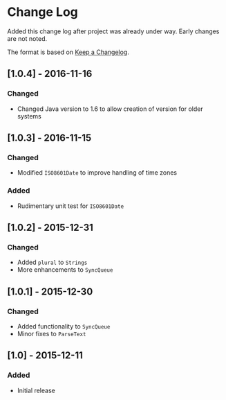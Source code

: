 # Change Log
Added this change log after project was already under way.  Early changes are not noted.

The format is based on [Keep a Changelog](http://keepachangelog.com/).

## [1.0.4] - 2016-11-16
### Changed
- Changed Java version to 1.6 to allow creation of version for older systems

## [1.0.3] - 2016-11-15
### Changed
- Modified `ISO8601Date` to improve handling of time zones

### Added
- Rudimentary unit test for `ISO8601Date`

## [1.0.2] - 2015-12-31
### Changed
- Added `plural` to `Strings`
- More enhancements to `SyncQueue`

## [1.0.1] - 2015-12-30
### Changed
- Added functionality to `SyncQueue`
- Minor fixes to `ParseText`

## [1.0] - 2015-12-11
### Added
- Initial release
